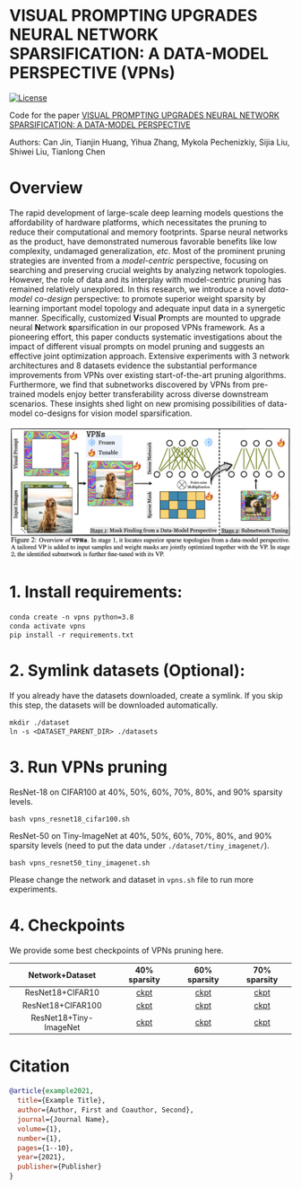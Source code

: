 # VISUAL PROMPTING UPGRADES NEURAL NETWORK SPARSIFICATION: A DATA-MODEL PERSPECTIVE (VPNs)

<p align="left">
  <a href="https://opensource.org/licenses/MIT"><img src="https://img.shields.io/badge/License-MIT-4caf50.svg" alt="License"></a>
</p>

Code for the paper [VISUAL PROMPTING UPGRADES NEURAL NETWORK SPARSIFICATION: A DATA-MODEL PERSPECTIVE]()

Authors: Can Jin, Tianjin Huang, Yihua Zhang, Mykola Pechenizkiy, Sijia Liu, Shiwei Liu, Tianlong Chen


# Overview

The rapid development of large-scale deep learning models questions the affordability 
of hardware platforms, which necessitates the pruning to reduce their computational 
and memory footprints. Sparse neural networks as the product, have demonstrated numerous 
favorable benefits like low complexity, undamaged generalization, _etc_. Most of the 
prominent pruning strategies are invented from a _model-centric_ perspective, focusing 
on searching and preserving crucial weights by analyzing network topologies. 
However, the role of data and its interplay with model-centric pruning has remained 
relatively unexplored. In this research, we introduce a novel _data-model co-design_ 
perspective: to promote superior weight sparsity by learning important model topology 
and adequate input data in a synergetic manner. Specifically, customized **V**isual 
**P**rompts are mounted to upgrade neural **N**etwork **s**parsification in our proposed </strong></code>VPNs</code></strong> 
framework. As a pioneering effort, this paper conducts systematic investigations about 
the impact of different visual prompts on model pruning and suggests an effective joint 
optimization approach. Extensive experiments with 3 network architectures and 8 datasets 
evidence the substantial performance improvements from </strong></code>VPNs</code></strong> over existing start-of-the-art 
pruning algorithms. Furthermore, we find that subnetworks discovered by </strong></code>VPNs</code></strong> from pre-trained 
models enjoy better transferability across diverse downstream scenarios. These insights 
shed light on new promising possibilities of data-model co-designs for vision model sparsification. 

![VPNs](VPNs.png)

# 1. Install requirements: 
```
conda create -n vpns python=3.8
conda activate vpns
pip install -r requirements.txt
```

# 2. Symlink datasets (Optional):

If you already have the datasets downloaded, create a symlink. If you skip this step, the datasets will be downloaded automatically.
```
mkdir ./dataset
ln -s <DATASET_PARENT_DIR> ./datasets
```

# 3. Run VPNs pruning

ResNet-18 on CIFAR100 at 40%, 50%, 60%, 70%, 80%, and 90% sparsity levels.
```
bash vpns_resnet18_cifar100.sh
```

ResNet-50 on Tiny-ImageNet at 40%, 50%, 60%, 70%, 80%, and 90% sparsity levels (need to put the data under `./dataset/tiny_imagenet/`).
```
bash vpns_resnet50_tiny_imagenet.sh
```

Please change the network and dataset in `vpns.sh` file to run more experiments.

# 4. Checkpoints

We provide some best checkpoints of VPNs pruning here.

| Network+Dataset | 40% sparsity | 60% sparsity | 70% sparsity |
| :----------: | :----------: | :----------: | :----------: |
| ResNet18+CIFAR10 | [ckpt](https://drive.google.com/file/d/1iONKgIyJf5XIqMIQDnreQgyzDfa4KyFh/view?usp=drive_link) | [ckpt](https://drive.google.com/file/d/1BFlW8VpStW0efzLI32hUZD16wl4cGIkP/view?usp=drive_link) | [ckpt](https://drive.google.com/file/d/1ZQlr-6_O2ehmPen1Uxold1Yb2hN-GfNM/view?usp=drive_link) |
| ResNet18+CIFAR100 | [ckpt](https://drive.google.com/file/d/1f8TTDDjChVSFIvre-V1wb5Y_PkIMr6cN/view?usp=drive_link) | [ckpt](https://drive.google.com/file/d/1ilrPZiN-We6ryWMlekJosBOH8H8-l9UT/view?usp=drive_link) | [ckpt](https://drive.google.com/file/d/13XcvYwiy2t1Rn2Qx6uB1iqvgwbUzvhNV/view?usp=drive_link) |
| ResNet18+Tiny-ImageNet | [ckpt](https://drive.google.com/file/d/1FmVS7GuWHahcCh5zoEZT5CWdKZnwUG1v/view?usp=drive_link) | [ckpt](https://drive.google.com/file/d/1vnXqzzoUwjhPuIOQCiF_YvcSlGTSHdnn/view?usp=drive_link) | [ckpt](https://drive.google.com/file/d/1WBu_-NSPs1Dhkmk0c_0r9MXTiU8-5N9X/view?usp=drive_link) |

# Citation
```bibtex
@article{example2021,
  title={Example Title},
  author={Author, First and Coauthor, Second},
  journal={Journal Name},
  volume={1},
  number={1},
  pages={1--10},
  year={2021},
  publisher={Publisher}
}